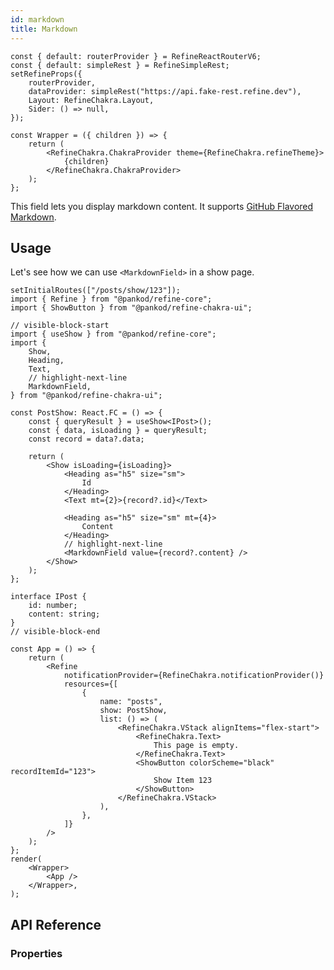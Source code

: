 ```yaml
---
id: markdown
title: Markdown
---
```


```tsx live shared
const { default: routerProvider } = RefineReactRouterV6;
const { default: simpleRest } = RefineSimpleRest;
setRefineProps({
    routerProvider,
    dataProvider: simpleRest("https://api.fake-rest.refine.dev"),
    Layout: RefineChakra.Layout,
    Sider: () => null,
});

const Wrapper = ({ children }) => {
    return (
        <RefineChakra.ChakraProvider theme={RefineChakra.refineTheme}>
            {children}
        </RefineChakra.ChakraProvider>
    );
};
```

This field lets you display markdown content. It supports [GitHub Flavored Markdown](https://github.github.com/gfm/).

## Usage

Let's see how we can use `<MarkdownField>` in a show page.

```tsx live url=http://localhost:3000/posts/show/123 previewHeight=420px hideCode
setInitialRoutes(["/posts/show/123"]);
import { Refine } from "@pankod/refine-core";
import { ShowButton } from "@pankod/refine-chakra-ui";

// visible-block-start
import { useShow } from "@pankod/refine-core";
import {
    Show,
    Heading,
    Text,
    // highlight-next-line
    MarkdownField,
} from "@pankod/refine-chakra-ui";

const PostShow: React.FC = () => {
    const { queryResult } = useShow<IPost>();
    const { data, isLoading } = queryResult;
    const record = data?.data;

    return (
        <Show isLoading={isLoading}>
            <Heading as="h5" size="sm">
                Id
            </Heading>
            <Text mt={2}>{record?.id}</Text>

            <Heading as="h5" size="sm" mt={4}>
                Content
            </Heading>
            // highlight-next-line
            <MarkdownField value={record?.content} />
        </Show>
    );
};

interface IPost {
    id: number;
    content: string;
}
// visible-block-end

const App = () => {
    return (
        <Refine
            notificationProvider={RefineChakra.notificationProvider()}
            resources={[
                {
                    name: "posts",
                    show: PostShow,
                    list: () => (
                        <RefineChakra.VStack alignItems="flex-start">
                            <RefineChakra.Text>
                                This page is empty.
                            </RefineChakra.Text>
                            <ShowButton colorScheme="black" recordItemId="123">
                                Show Item 123
                            </ShowButton>
                        </RefineChakra.VStack>
                    ),
                },
            ]}
        />
    );
};
render(
    <Wrapper>
        <App />
    </Wrapper>,
);
```

## API Reference

### Properties

<PropsTable module="@pankod/refine-chakra-ui/MarkdownField" value-description="Markdown data to render"/>
